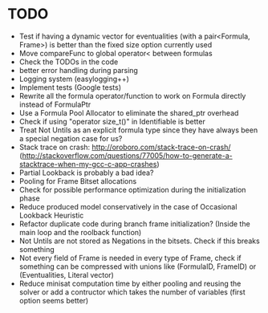 # TODO

- Test if having a dynamic vector for eventualities (with a pair<Formula, Frame>) is better than the fixed size option currently used
- Move compareFunc to global operator< between formulas
- Check the TODOs in the code
- better error handling during parsing
- Logging system (easylogging++)
- Implement tests (Google tests)
- Rewrite all the formula operator/function to work on Formula directly instead of FormulaPtr
- Use a Formula Pool Allocator to eliminate the shared_ptr overhead
- Check if using "operator size_t()" in Identifiable is better
- Treat Not Untils as an explicit formula type since they have always been a special negation case for us?
- Stack trace on crash: http://oroboro.com/stack-trace-on-crash/ (http://stackoverflow.com/questions/77005/how-to-generate-a-stacktrace-when-my-gcc-c-app-crashes)
- Partial Lookback is probably a bad idea?
- Pooling for Frame Bitset allocations
- Check for possible performance optimization during the initialization phase
- Reduce produced model conservatively in the case of Occasional Lookback Heuristic
- Refactor duplicate code during branch frame initialization? (Inside the main loop and the roolback function)
- Not Untils are not stored as Negations in the bitsets. Check if this breaks something
- Not every field of Frame is needed in every type of Frame, check if something can be compressed with unions like (FormulaID, FrameID) or (Eventualities, Literal vector)
- Reduce minisat computation time by either pooling and reusing the solver or add a contructor which takes the number of variables (first option seems better)
